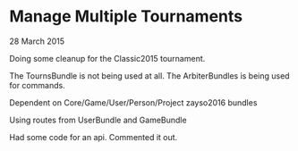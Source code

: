 Manage Multiple Tournaments
===========================

28 March 2015

Doing some cleanup for the Classic2015 tournament.

The TournsBundle is not being used at all.
The ArbiterBundles is being used for commands.

Dependent on Core/Game/User/Person/Project zayso2016 bundles

Using routes from UserBundle and GameBundle

Had some code for an api.  Commented it out.

